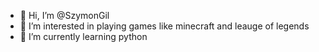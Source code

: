 - 👋 Hi, I’m @SzymonGil
- 👀 I’m interested in playing games like minecraft and leauge of legends
- 🌱 I’m currently learning python
